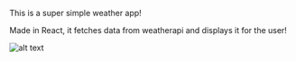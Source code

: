 This is a super simple weather app!

Made in React, it fetches data from weatherapi and displays it for the user!

![alt text](https://i.ibb.co/dftskLS/weatherslika.jpg)
